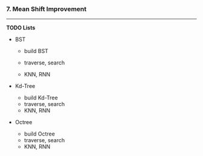 ### 7. Mean Shift Improvement

-----------------

**TODO Lists**

* BST

  * build BST

  * traverse, search

  * KNN, RNN

* Kd-Tree
  * build Kd-Tree
  * traverse, search
  * KNN, RNN
* Octree
  * build Octree
  * traverse, search
  * KNN, RNN

